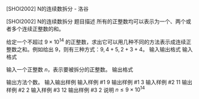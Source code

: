 



[SHOI2002] N的连续数拆分 - 洛谷














[SHOI2002] N的连续数拆分
题目描述
所有的正整数均可以表示为一个、两个或者多个连续正整数的和。

给定一个不超过 $9\times 10^{14}$ 的正整数，求出它可以用几种不同的方法表示成连续正整数之和。例如给出 $9$，则有三种方式：$9,4+5,2+3+4$。
输入输出格式
输入格式

输入一个正整数 $n$，表示要被拆分的正整数。
输出格式

输出方法个数。
输入输出样例
输入样例 #1
9
输出样例 #1
3
输入样例 #2
11
输出样例 #2
2
输入样例 #3
12
输出样例 #3
2
说明
$n \leq 9\times 10^{14}$






